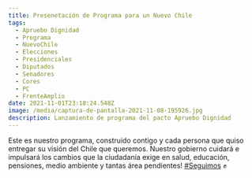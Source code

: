 ```yaml
---
title: Presenetación de Programa para un Nuevo Chile
tags:
  - Apruebo Dignidad
  - Programa
  - NuevoChile
  - Elecciones
  - Presidenciales
  - Diputados
  - Senadores
  - Cores
  - PC
  - FrenteAmplio
date: 2021-11-01T23:18:24.548Z
image: /media/captura-de-pantalla-2021-11-08-195926.jpg
description: Lanzamiento de programa del pacto Apruebo Dignidad
---
```

<!--StartFragment-->

Este es nuestro programa, construido contigo y cada persona que quiso entregar su visión del Chile que queremos. Nuestro gobierno cuidará e impulsará los cambios que la ciudadanía exige en salud, educación, pensiones, medio ambiente y tantas área pendientes! [\#Seguimos](https://www.instagram.com/explore/tags/seguimos/) ✊

<!--EndFragment-->